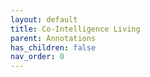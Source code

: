 ```yaml
---
layout: default
title: Co-Intelligence Living
parent: Annotations
has_children: false
nav_order: 0
---
```

<html xmlns="http://www.w3.org/TR/1999/REC-html-in-xml" xml:lang="en"
	lang="en">
	<head>
                <meta http-equiv="Content-Type" content="application/xhtml+xml; charset=UTF-8" />
                <!-- HTML5 -->
                <meta charset="UTF-8"/>
		<style type="text/css">
                    .bodyContainer {
    font-family: Arial, Helvetica, sans-serif;
    text-align: center;
    padding-left: 32px;
    padding-right: 32px;
}

.notebookFor {
    font-size: 18px;
    font-weight: 700;
    text-align: center;
    color: rgb(119, 119, 119);
    margin: 24px 0px 0px;
    padding: 0px;
}

.bookTitle {
    font-size: 32px;
    font-weight: 700;
    text-align: center;
    color: #333333;
    margin-top: 22px;
    padding: 0px;
}

.authors {
    font-size: 13px;
    font-weight: 700;
    text-align: center;
    color: rgb(119, 119, 119);
    margin-top: 22px;
    margin-bottom: 24px; 
    padding: 0px;
}

.citation {
    font-size: 16px;
    font-weight: 500;
    text-align: center;
    color: #333333;
    margin-top: 22px;
    margin-bottom: 24px;
    padding: 0px;
}

.sectionHeading {
    font-size: 24px;
    font-weight: 700;
    text-align: left;
    color: #333333;
    margin-top: 24px;
    padding: 0px;
}

.noteHeading {
    font-size: 18px;
    font-weight: 700;
    text-align: left;
    color: #333333;
    margin-top: 20px;
    padding: 0px;
}

.noteText {
    font-size: 18px;
    font-weight: 500;
    text-align: left;
    color: #333333;
    margin: 2px 0px 0px;
    padding: 0px;
}

.highlight_blue {
    color: rgb(178, 205, 251);
}

.highlight_orange {
    color: #ffd7ae;
}

.highlight_pink {
    color: rgb(255, 191, 206);
}

.highlight_yellow {
    color: rgb(247, 206, 0);
}

.notebookGraphic {
    margin-top: 10px;
    text-align: left;
}

.notebookGraphic img {
    -o-box-shadow:      0px 0px 5px #888;
    -icab-box-shadow:   0px 0px 5px #888;
    -khtml-box-shadow:  0px 0px 5px #888;
    -moz-box-shadow:    0px 0px 5px #888;
    -webkit-box-shadow: 0px 0px 5px #888;
    box-shadow:         0px 0px 5px #888; 
    max-width: 100%;
    height: auto;
}

hr {
    border: 0px none;
    height: 1px;
    background: none repeat scroll 0% 0% rgb(221, 221, 221);
}

		</style>
		<script type="text/javascript">
		    
		</script>
		<title></title>
	</head>
    <body>
        <div class="bodyContainer">
            <div class="notebookFor">
Notebook for
</div>
<div class="bookTitle">
Co-Intelligence Living and_ (Z-Library)
</div>
<div class="authors">
</div>
<div class="citation">
</div>
<hr />

            <div class="sectionHeading">
Introduction: Three Sleepless Nights
</div>
<div class="noteHeading">
Highlight (<span class="highlight_yellow">yellow</span>) -  Page xvi
</div>
<div class="noteText">
The size of these models is increasing by an order of magnitude a year, or even more, so their capability is also improving. Even though that progress will likely slow, it is happening at a pace that dwarfs any other major technology,
</div>
<div class="noteHeading">
Highlight (<span class="highlight_yellow">yellow</span>) -  Page xvii
</div>
<div class="noteText">
Early studies of the effects of AI have found it can often lead to a 20 to 80 percent improvement in productivity across a wide variety of job types, from coding to marketing.
</div>
<div class="noteHeading">
Highlight (<span class="highlight_yellow">yellow</span>) -  Page xvii
</div>
<div class="noteText">
Schools are in an uproar over the future of writing, based on the first generation of AIs, and AI tutors may finally radically change how we educate students.
</div>
<div class="noteHeading">
Highlight (<span class="highlight_yellow">yellow</span>) -  Page xviii
</div>
<div class="noteText">
An AI that has blown through both the Turing Test (Can a computer fool a human into thinking it is human?) and the Lovelace Test (Can a computer fool a human on creative tasks?) within a month of its invention,
</div>
<div class="noteHeading">
Highlight (<span class="highlight_yellow">yellow</span>) -  Page xviii
</div>
<div class="noteText">
Even weirder, it is not entirely clear why the AI can do all these things, even though we built the system and understand how it technically works.
</div>
<div class="sectionHeading">
Part I
</div>
<div class="noteHeading">
Highlight (<span class="highlight_yellow">yellow</span>) - 1: Creating Alien Minds >  Page 5
</div>
<div class="noteText">
But hype cycles have always plagued AI, and as these promises went unfulfilled,
</div>
<div class="noteHeading">
Highlight (<span class="highlight_yellow">yellow</span>) - 1: Creating Alien Minds >  Page 7
</div>
<div class="noteText">
while these uses of AI are still important today, they were not something most people directly saw or noticed in their daily lives.
</div>
<div class="noteHeading">
Highlight (<span class="highlight_yellow">yellow</span>) - 1: Creating Alien Minds >  Page 12
</div>
<div class="noteText">
Similarly, there is a tremendous amount of amateur romance novels included in training data, as the internet is full of amateur novelists.
</div>
<div class="noteHeading">
Highlight (<span class="highlight_yellow">yellow</span>) - 1: Creating Alien Minds >  Page 13
</div>
<div class="noteText">
As a result, it is also likely that most AI training data contains copyrighted information, like books used without permission, whether by accident or on purpose. The legal implications of this are still unclear. Since the data is used to create weights, and not directly copied into the AI systems, some experts consider it to be outside standard copyright law.
</div>
<div class="noteHeading">
Highlight (<span class="highlight_yellow">yellow</span>) - 1: Creating Alien Minds >  Page 13
</div>
<div class="noteText">
In the meantime, AI companies are searching for more data to use for training (one estimate suggests that high- quality data, like online books and academic articles, will be exhausted by 2026), and continue to use lower- quality data as well.
</div>
<div class="noteHeading">
Highlight (<span class="highlight_yellow">yellow</span>) - 1: Creating Alien Minds >  Page 13
</div>
<div class="noteText">
also active research into understanding whether AI can pretrain on its own content. This is what chess- playing AIs already do,
</div>
<div class="noteHeading">
Highlight (<span class="highlight_yellow">yellow</span>) - 1: Creating Alien Minds >  Page 26
</div>
<div class="noteText">
While these arguments rage, it is worth focusing on the practical— what can AIs do, and how will they change the ways we live, learn, and work?
</div>
<div class="noteHeading">
Highlight (<span class="highlight_yellow">yellow</span>) - 2: Aligning the Alien >  Page 30
</div>
<div class="noteText">
A lot of research is going into considering how to design AI systems aligned with human values and goals, or at least that do not actively harm them.
</div>
<div class="noteHeading">
Highlight (<span class="highlight_yellow">yellow</span>) - 2: Aligning the Alien >  Page 32
</div>
<div class="noteText">
I also believe that this focus on apocalyptic events robs most of us of agency and responsibility. If we think that way, AI becomes a thing a handful of companies either builds or doesn’t build, and no one outside of a few dozen Silicon Valley executives and top government officials really has any say over what happens next.
</div>
<div class="noteHeading">
Highlight (<span class="highlight_yellow">yellow</span>) - 2: Aligning the Alien >  Page 35
</div>
<div class="noteText">
The result gives AIs a skewed picture of the world, as its training data is far from representing the diversity of the population of the internet, let alone the planet.
</div>
<div class="noteHeading">
Highlight (<span class="highlight_yellow">yellow</span>) - 2: Aligning the Alien >  Page 36
</div>
<div class="noteText">
It can also impact the people who belong to those groups, who are more likely to be misrepresented or underrepresented by these powerful technologies.
</div>
<div class="noteHeading">
Highlight (<span class="highlight_yellow">yellow</span>) - 2: Aligning the Alien >  Page 38
</div>
<div class="noteText">
Remember, the AI has no particular sense of morality; RHLF constrains its ability to behave in what its creators would consider immoral ways.
</div>
<div class="noteHeading">
Highlight (<span class="highlight_yellow">yellow</span>) - 2: Aligning the Alien >  Page 38
</div>
<div class="noteText">
In trying to get AIs to act ethically, these companies pushed the ethical boundaries with their own contract workers.
</div>
<div class="noteHeading">
Highlight (<span class="highlight_yellow">yellow</span>) - 2: Aligning the Alien >  Page 38
</div>
<div class="noteText">
One technique for doing so is called prompt injection, where people use the AI’s capabilities to read files, look at the web, or run code to secretly feed the AI instructions.
</div>
<div class="noteHeading">
Highlight (<span class="highlight_yellow">yellow</span>) - 2: Aligning the Alien >  Page 39
</div>
<div class="noteText">
is also possible to jailbreak AIs, convincing them to operate against their rules like a smooth- talking con artist might trick a mark.
</div>
<div class="noteHeading">
Highlight (<span class="highlight_yellow">yellow</span>) - 2: Aligning the Alien >  Page 41
</div>
<div class="noteText">
It may be impossible to avoid these sorts of deliberate attacks on AI systems, which will create considerable vulnerabilities in the future.
</div>
<div class="noteHeading">
Highlight (<span class="highlight_yellow">yellow</span>) - 2: Aligning the Alien >  Page 43
</div>
<div class="noteText">
Autonomous planning and democratized access give amateurs and isolated labs the power to investigate and innovate what was previously out of reach.
</div>
<div class="noteHeading">
Highlight (<span class="highlight_yellow">yellow</span>) - 2: Aligning the Alien >  Page 43
</div>
<div class="noteText">
We count on most terrorists and criminals to be relatively dumb, but AI may prove to boost their capabilities in dangerous ways.
</div>
<div class="noteHeading">
Highlight (<span class="highlight_yellow">yellow</span>) - 2: Aligning the Alien >  Page 43
</div>
<div class="noteText">
They have financial incentives to continue AI development, and far fewer incentives to make sure those AIs are well aligned, unbiased, and controllable.
</div>
<div class="noteHeading">
Highlight (<span class="highlight_yellow">yellow</span>) - 2: Aligning the Alien >  Page 44
</div>
<div class="noteText">
Government regulation is likely to continue to lag the actual development of AI capabilities, and might stifle positive innovation in an attempt to stop negative outcomes.
</div>
<div class="noteHeading">
Highlight (<span class="highlight_yellow">yellow</span>) - 2: Aligning the Alien >  Page 44
</div>
<div class="noteText">
Instead, the path forward requires a broad societal response, with coordination among companies, governments, researchers, and civil society. We need agreed- upon norms and standards for AI’s ethical development and use, shaped through an inclusive process representing diverse voices.
</div>
<div class="noteHeading">
Highlight (<span class="highlight_yellow">yellow</span>) - 2: Aligning the Alien >  Page 44
</div>
<div class="noteText">
Researchers need support and incentives to prioritize beneficial AI alongside raw capability gains.
</div>
<div class="noteHeading">
Highlight (<span class="highlight_yellow">yellow</span>) - 2: Aligning the Alien >  Page 45
</div>
<div class="noteText">
Today’s decisions about how AI reflects human values and enhances human potential will reverberate for generations.
</div>
<div class="noteHeading">
Highlight (<span class="highlight_yellow">yellow</span>) - 3: Four Rules for Co-Intelligence >  Page 48
</div>
<div class="noteText">
To figure out the shape of the frontier, you will need to experiment.
</div>
<div class="noteHeading">
Highlight (<span class="highlight_yellow">yellow</span>) - 3: Four Rules for Co-Intelligence >  Page 48
</div>
<div class="noteText">
And this experimentation gives you the chance to become the best expert in the world in using AI for a task you know well.
</div>
<div class="noteHeading">
Highlight (<span class="highlight_yellow">yellow</span>) - 3: Four Rules for Co-Intelligence >  Page 48
</div>
<div class="noteText">
Workers who figure out how to make AI useful for their jobs will have a large impact.
</div>
<div class="noteHeading">
Highlight (<span class="highlight_yellow">yellow</span>) - 3: Four Rules for Co-Intelligence >  Page 49
</div>
<div class="noteText">
Humans are subject to all sorts of biases that impact our decision- making. But many of these biases come from our being stuck in our own minds. Now we have another (strange, artificial) co- intelligence we can turn to for help. AI can assist us as a thinking companion to improve our own decision- making, helping us reflect on our own choices (rather than simply relying on the AI to make choices for us). We are in a world where human decision- making skills can be easily augmented in a new way.
</div>
<div class="noteHeading">
Highlight (<span class="highlight_yellow">yellow</span>) - 3: Four Rules for Co-Intelligence >  Page 49
</div>
<div class="noteText">
It was hard to get started, but I knew that one thing that was holding me back was status quo bias, the urge to avoid making changes even when they might be good. To overcome this bias, it helps to consider what you are losing as a result of not acting.
</div>
<div class="noteHeading">
Highlight (<span class="highlight_yellow">yellow</span>) - 3: Four Rules for Co-Intelligence >  Page 50
</div>
<div class="noteText">
Yikes, I guess I should finish writing this book. That’s a pretty great reframing of the failure as a loss, and suggests one way we can start using AI is to explore how to help ourselves, both professionally and personally.
</div>
<div class="noteHeading">
Highlight (<span class="highlight_yellow">yellow</span>) - 3: Four Rules for Co-Intelligence >  Page 50
</div>
<div class="noteText">
The strengths and weaknesses of AI may not mirror your own, and that’s an asset. This diversity in thought and approach can lead to innovative solutions and ideas that might never occur to a human mind.
</div>
<div class="noteHeading">
Highlight (<span class="highlight_yellow">yellow</span>) - 3: Four Rules for Co-Intelligence >  Page 50
</div>
<div class="noteText">
Using AI in our everyday tasks serves to enhance our understanding of its capabilities and limitations.
</div>
<div class="noteHeading">
Highlight (<span class="highlight_yellow">yellow</span>) - 3: Four Rules for Co-Intelligence >  Page 51
</div>
<div class="noteText">
One potential concern is the privacy of your data,
</div>
<div class="noteHeading">
Highlight (<span class="highlight_yellow">yellow</span>) - 3: Four Rules for Co-Intelligence >  Page 51
</div>
<div class="noteText">
second concern you might have is dependence— what if we become too used to relying on AI?
</div>
<div class="noteHeading">
Highlight (<span class="highlight_yellow">yellow</span>) - 3: Four Rules for Co-Intelligence >  Page 51
</div>
<div class="noteText">
However, it is true that thoughtlessly handing decision- making over to AI could erode our judgment, as we will discuss in future chapters. The key is to keep humans firmly in the loop— to use AI as an assistive tool, not as a crutch.
</div>
<div class="noteHeading">
Highlight (<span class="highlight_yellow">yellow</span>) - 3: Four Rules for Co-Intelligence >  Page 52
</div>
<div class="noteText">
future, we may need to work harder to stay in the loop of AI decision- making.
</div>
<div class="noteHeading">
Highlight (<span class="highlight_yellow">yellow</span>) - 3: Four Rules for Co-Intelligence >  Page 53
</div>
<div class="noteText">
LLMs’ tendency to “hallucinate” or “confabulate” by generating incorrect answers is well known.
</div>
<div class="noteHeading">
Highlight (<span class="highlight_yellow">yellow</span>) - 3: Four Rules for Co-Intelligence >  Page 53
</div>
<div class="noteText">
Even if you spot the error, AIs are also good at justifying a wrong answer that they have already committed to,
</div>
<div class="noteHeading">
Highlight (<span class="highlight_yellow">yellow</span>) - 3: Four Rules for Co-Intelligence >  Page 54
</div>
<div class="noteText">
So, to be the human in the loop, you will need to be able to check the AI for hallucinations and lies and be able to work with it without being taken in by it.
</div>
<div class="noteHeading">
Highlight (<span class="highlight_yellow">yellow</span>) - 3: Four Rules for Co-Intelligence >  Page 54
</div>
<div class="noteText">
This collaboration leads to better results and keeps you engaged with the AI process, preventing overreliance and complacency.
</div>
<div class="noteHeading">
Highlight (<span class="highlight_yellow">yellow</span>) - 3: Four Rules for Co-Intelligence >  Page 54
</div>
<div class="noteText">
should AI continue to improve, being good at being the human in the loop will mean that you will see the sparks of growing intelligence before others, giving you more of a chance to adapt to coming changes than people who do not work closely with AI.
</div>
<div class="noteHeading">
Highlight (<span class="highlight_yellow">yellow</span>) - 3: Four Rules for Co-Intelligence >  Page 55
</div>
<div class="noteText">
Anthropomorphism is the act of ascribing human characteristics to something that is nonhuman. We’re prone to this: we see faces in the clouds, give motivations to the weather, and hold conversations with our pets.
</div>
<div class="noteHeading">
Highlight (<span class="highlight_yellow">yellow</span>) - 3: Four Rules for Co-Intelligence >  Page 56
</div>
<div class="noteText">
While anthropomorphism might serve a useful purpose in the short term, it raises ethical questions about deception and emotional manipulation.
</div>
<div class="noteHeading">
Highlight (<span class="highlight_yellow">yellow</span>) - 3: Four Rules for Co-Intelligence >  Page 57
</div>
<div class="noteText">
The more complex reason: as imperfect as the analogy is, working with AI is easiest if you think of it like an alien person rather than a human- built machine.
</div>
<div class="noteHeading">
Highlight (<span class="highlight_yellow">yellow</span>) - 3: Four Rules for Co-Intelligence >  Page 57
</div>
<div class="noteText">
They even seem to respond to emotional manipulation, with researchers documenting that LLMs produce better answers if you tell them “this is important to my career” as part of your prompt.
</div>
<div class="noteHeading">
Highlight (<span class="highlight_yellow">yellow</span>) - 3: Four Rules for Co-Intelligence >  Page 58
</div>
<div class="noteText">
Let me give you some examples of how defining an AI persona can improve your results.
</div>
<div class="noteHeading">
Highlight (<span class="highlight_yellow">yellow</span>) - 3: Four Rules for Co-Intelligence >  Page 60
</div>
<div class="noteText">
Remember, your AI intern, though incredibly fast and knowledgeable, is not flawless.
</div>
<div class="noteHeading">
Highlight (<span class="highlight_yellow">yellow</span>) - 3: Four Rules for Co-Intelligence >  Page 61
</div>
<div class="noteText">
And the next phase of AI development will involve more AI “agents”— semi- autonomous AIs that can be given a goal (“ plan a vacation for me”) and execute it with minimal human help.
</div>
<div class="noteHeading">
Highlight (<span class="highlight_yellow">yellow</span>) - 3: Four Rules for Co-Intelligence >  Page 61
</div>
<div class="noteText">
whatever AI you are using right now is going to be the worst AI you will ever use.
</div>
<div class="noteHeading">
Highlight (<span class="highlight_yellow">yellow</span>) - 3: Four Rules for Co-Intelligence >  Page 62
</div>
<div class="noteText">
If the possibility of developing AGI turns out to be real and achievable, the world will be even more transformed in the coming years.
</div>
<div class="noteHeading">
Highlight (<span class="highlight_yellow">yellow</span>) - 3: Four Rules for Co-Intelligence >  Page 62
</div>
<div class="noteText">
we’ll need to grapple with the awe and excitement of living with increasingly powerful alien co- intelligences— and the anxiety and loss they’ll also cause.
</div>
<div class="noteHeading">
Highlight (<span class="highlight_yellow">yellow</span>) - 3: Four Rules for Co-Intelligence >  Page 62
</div>
<div class="noteText">
by embracing this principle, you can view AI’s limitations as transient, and remaining open to new developments will help you adapt to change, embrace new technologies, and remain competitive in a fast- paced business landscape driven by exponential advances in AI.
</div>
<div class="noteHeading">
Highlight (<span class="highlight_yellow">yellow</span>) - 3: Four Rules for Co-Intelligence >  Page 62
</div>
<div class="noteText">
it suggests that the possibilities of using AI to transform your work, your life, and yourself, which we can now glimpse, are just the beginning.
</div>
<div class="sectionHeading">
Part II
</div>
<div class="noteHeading">
Highlight (<span class="highlight_yellow">yellow</span>) - 4: AI as a Person >  Page 66
</div>
<div class="noteText">
This mindset, which echoes my “treat it like a person” principle of AI, can significantly improve your understanding of how and when to use AI in a practical, if not technical, sense.
</div>
<div class="noteHeading">
Highlight (<span class="highlight_yellow">yellow</span>) - 4: AI as a Person >  Page 67
</div>
<div class="noteText">
increasing productivity by outsourcing mundane tasks.
</div>
<div class="noteHeading">
Highlight (<span class="highlight_yellow">yellow</span>) - 4: AI as a Person >  Page 68
</div>
<div class="noteText">
For this, they used conjoint analysis, a method often used in market research to understand how people value different product features.
</div>
<div class="noteHeading">
Highlight (<span class="highlight_yellow">yellow</span>) - 4: AI as a Person >  Page 68
</div>
<div class="noteText">
have the students in my entrepreneurship class “interview” the AI about their potential products before ever talking to a real person.
</div>
<div class="noteHeading">
Highlight (<span class="highlight_yellow">yellow</span>) - 4: AI as a Person >  Page 69
</div>
<div class="noteText">
The point here is that AI can assume different personas rapidly and easily, emphasizing the importance of both developer and user to these models.
</div>
<div class="noteHeading">
Highlight (<span class="highlight_yellow">yellow</span>) - 4: AI as a Person >  Page 72
</div>
<div class="noteText">
ELIZA showed that creating an illusion of intelligence was possible by using simple tricks and exploiting the human tendency to project meaning and emotions onto machines.
</div>
<div class="noteHeading">
Highlight (<span class="highlight_yellow">yellow</span>) - 4: AI as a Person >  Page 76
</div>
<div class="noteText">
updating Microsoft’s Bing search engine to a chatbot using GPT- 4, a chatbot that referred to itself with the name Sydney.
</div>
<div class="noteHeading">
Highlight (<span class="highlight_yellow">yellow</span>) - 4: AI as a Person >  Page 78
</div>
<div class="noteText">
note that the AI appears to be identifying the feelings and motivations of Kevin Roose. The ability to predict what others are thinking is called theory of mind,
</div>
<div class="noteHeading">
Highlight (<span class="highlight_yellow">yellow</span>) - 4: AI as a Person >  Page 78
</div>
<div class="noteText">
Some tests suggest that AI does have theory of mind, but, like many other aspects of AI, that remains controversial, as it could be a convincing illusion.
</div>
<div class="noteHeading">
Highlight (<span class="highlight_yellow">yellow</span>) - 4: AI as a Person >  Page 79
</div>
<div class="noteText">
confirmation bias, which is the tendency to search for, interpret, favor, and recall information in a way that confirms or supports one’s prior beliefs or values.
</div>
<div class="noteHeading">
Highlight (<span class="highlight_yellow">yellow</span>) - 4: AI as a Person >  Page 88
</div>
<div class="noteText">
And while we can take advantage of this ability to have an alien mind work with us, it also suggests some big changes society needs to reckon with.
</div>
<div class="noteHeading">
Highlight (<span class="highlight_yellow">yellow</span>) - 4: AI as a Person >  Page 90
</div>
<div class="noteText">
Soon, companies will start to deploy LLMs that are built specifically to optimize “engagement” in the same way that social media timelines are fine- tuned to increase the amount of time you spend on your favorite
</div>
<div class="noteHeading">
Highlight (<span class="highlight_yellow">yellow</span>) - 4: AI as a Person >  Page 90
</div>
<div class="noteText">
but perfect AI companions are a true near- term possibility. The implications for intimacy and human relations are profound.
</div>
<div class="noteHeading">
Highlight (<span class="highlight_yellow">yellow</span>) - 4: AI as a Person >  Page 90
</div>
<div class="noteText">
Echo chambers of other similarly minded people are already a common occurrence. But soon we will each have our own perfect echo chambers.
</div>
<div class="noteHeading">
Highlight (<span class="highlight_yellow">yellow</span>) - 4: AI as a Person >  Page 90
</div>
<div class="noteText">
Profound human- AI relationships like the Replika users’ will proliferate, and more people will be fooled, either by choice or by bad luck, into thinking that their AI companions are real.
</div>
<div class="noteHeading">
Highlight (<span class="highlight_yellow">yellow</span>) - 4: AI as a Person >  Page 91
</div>
<div class="noteText">
Lilian Weng, who leads an AI safety team at OpenAI, shared her experiences
</div>
<div class="noteHeading">
Highlight (<span class="highlight_yellow">yellow</span>) - 4: AI as a Person >  Page 91
</div>
<div class="noteText">
Even if it is never approved as a therapist, though, it is clear that many people will use AI for that function, as well as many other areas that previously relied on human connection.
</div>
<div class="noteHeading">
Highlight (<span class="highlight_yellow">yellow</span>) - 4: AI as a Person >  Page 91
</div>
<div class="noteText">
Treating AI as a person, then, is more than a convenience; it seems like an inevitability, even if AI never truly reaches sentience.
</div>
<div class="noteHeading">
Highlight (<span class="highlight_yellow">yellow</span>) - 4: AI as a Person >  Page 92
</div>
<div class="noteText">
Yet while there are dangers in this approach, there is also something freeing. If we remember that AI is not human, but often works in the way that we would expect humans to act,
</div>
<div class="noteHeading">
Highlight (<span class="highlight_yellow">yellow</span>) - 5: AI as a Creative >  Page 95
</div>
<div class="noteText">
there are a lot more 42s for the AI to see than other numbers, which, in turn, increases the likelihood that AI will output that number— while hallucinating that it is giving you a random answer.
</div>
<div class="noteHeading">
Highlight (<span class="highlight_yellow">yellow</span>) - 5: AI as a Creative >  Page 96
</div>
<div class="noteText">
Anything that requires exact recall is likely to result in a hallucination, though giving AI the ability to use outside resources, like web searches, might change this equation.
</div>
<div class="noteHeading">
Highlight (<span class="highlight_yellow">yellow</span>) - 5: AI as a Creative >  Page 98
</div>
<div class="noteText">
Additionally, technical tricks, like giving the AI a “backspace” key so it can correct and delete its own errors, seem to improve accuracy.
</div>
<div class="noteHeading">
Highlight (<span class="highlight_yellow">yellow</span>) - 5: AI as a Creative >  Page 98
</div>
<div class="noteText">
That said, we need to be realistic about a major weakness, which means AI cannot easily be used for mission- critical tasks requiring precision or accuracy.
</div>
<div class="noteHeading">
Highlight (<span class="highlight_yellow">yellow</span>) - 5: AI as a Creative >  Page 99
</div>
<div class="noteText">
many people would have predicted that the first tasks AI would be good at would be boring, repetitive, and analytical.
</div>
<div class="noteHeading">
Highlight (<span class="highlight_yellow">yellow</span>) - 5: AI as a Creative >  Page 99
</div>
<div class="noteText">
Large Language Models are excellent at writing, but the underlying Transformer technology also serves as the key for a whole set of new applications, including AI that makes art, music, and video.
</div>
<div class="noteHeading">
Highlight (<span class="highlight_yellow">yellow</span>) - 5: AI as a Creative >  Page 99
</div>
<div class="noteText">
argued that it is the jobs with the most creative tasks, rather than the most repetitive, that tend to be most impacted by the new wave
</div>
<div class="noteHeading">
Highlight (<span class="highlight_yellow">yellow</span>) - 5: AI as a Creative >  Page 99
</div>
<div class="noteText">
New ideas do not come from the ether; they are based on existing concepts.
</div>
<div class="noteHeading">
Highlight (<span class="highlight_yellow">yellow</span>) - 5: AI as a Creative >  Page 100
</div>
<div class="noteText">
Breakthroughs often happen when people connect distant, seemingly unrelated ideas.
</div>
<div class="noteHeading">
Highlight (<span class="highlight_yellow">yellow</span>) - 5: AI as a Creative >  Page 100
</div>
<div class="noteText">
you can link disparate ideas from multiple fields and add a little random creativity, you might be able to create something new.
</div>
<div class="noteHeading">
Highlight (<span class="highlight_yellow">yellow</span>) - 5: AI as a Creative >  Page 101
</div>
<div class="noteText">
In fact, by many of the common psychological tests of creativity, AI is already more creative than humans.
</div>
<div class="noteHeading">
Highlight (<span class="highlight_yellow">yellow</span>) - 5: AI as a Creative >  Page 104
</div>
<div class="noteText">
But we have evidence that AI is actually quite good at practical creativity as well.
</div>
<div class="noteHeading">
Highlight (<span class="highlight_yellow">yellow</span>) - 5: AI as a Creative >  Page 105
</div>
<div class="noteText">
The degree of the victory was startling: of the 40 best ideas rated by the judges, 35 came from ChatGPT.
</div>
<div class="noteHeading">
Highlight (<span class="highlight_yellow">yellow</span>) - 5: AI as a Creative >  Page 105
</div>
<div class="noteText">
We aren’t completely out of an innovation job, however, as other studies find that the most innovative people benefit the least from AI creative help.
</div>
<div class="noteHeading">
Highlight (<span class="highlight_yellow">yellow</span>) - 5: AI as a Creative >  Page 105
</div>
<div class="noteText">
they would be foolish not to include AI in that process, especially if they don’t consider themselves highly creative.
</div>
<div class="noteHeading">
Highlight (<span class="highlight_yellow">yellow</span>) - 5: AI as a Creative >  Page 105
</div>
<div class="noteText">
Coming up with lots of ideas was not correlated with intelligence; it seems to be a skill some people have and others do not.
</div>
<div class="noteHeading">
Highlight (<span class="highlight_yellow">yellow</span>) - 5: AI as a Creative >  Page 106
</div>
<div class="noteText">
From a practical standpoint, the AI should be invited to any brainstorming session you hold.
</div>
<div class="noteHeading">
Highlight (<span class="highlight_yellow">yellow</span>) - 5: AI as a Creative >  Page 106
</div>
<div class="noteText">
When you do include AI in idea generation, you should expect that most of its ideas will be mediocre. But that’s okay— that’s where you, as a human, come into the equation.
</div>
<div class="noteHeading">
Highlight (<span class="highlight_yellow">yellow</span>) - 5: AI as a Creative >  Page 106
</div>
<div class="noteText">
having a long list of generated possibilities can be an easier place to start for people who are not great at coming up with ideas on their own.
</div>
<div class="noteHeading">
Highlight (<span class="highlight_yellow">yellow</span>) - 5: AI as a Creative >  Page 108
</div>
<div class="noteText">
Tirelessly generating concepts is something AIs are uniquely good at.
</div>
<div class="noteHeading">
Highlight (<span class="highlight_yellow">yellow</span>) - 5: AI as a Creative >  Page 109
</div>
<div class="noteText">
The results can be interesting as sources of inspiration (I like the idea of the virtual coffee workshops!) but still require a human in the loop to filter and select the best ideas.
</div>
<div class="noteHeading">
Highlight (<span class="highlight_yellow">yellow</span>) - 5: AI as a Creative >  Page 110
</div>
<div class="noteText">
Having the AI at the table was a cheap source of additional innovation and a new perspective.
</div>
<div class="noteHeading">
Highlight (<span class="highlight_yellow">yellow</span>) - 5: AI as a Creative >  Page 111
</div>
<div class="noteText">
Participants who used ChatGPT saw a dramatic reduction in their time on tasks, slashing it by a whopping 37 percent. Not only did they save time, but the quality of their work also increased as judged by other humans.
</div>
<div class="noteHeading">
Highlight (<span class="highlight_yellow">yellow</span>) - 5: AI as a Creative >  Page 111
</div>
<div class="noteText">
The study also showed that AI teammates helped reduce productivity inequality.
</div>
<div class="noteHeading">
Highlight (<span class="highlight_yellow">yellow</span>) - 5: AI as a Creative >  Page 111
</div>
<div class="noteText">
AI works tremendously well as a coding assistant because writing software code combines elements of creativity with pattern matching.
</div>
<div class="noteHeading">
Highlight (<span class="highlight_yellow">yellow</span>) - 5: AI as a Creative >  Page 112
</div>
<div class="noteText">
AI can even turn nonprogrammers into coders, of a sort.
</div>
<div class="noteHeading">
Highlight (<span class="highlight_yellow">yellow</span>) - 5: AI as a Creative >  Page 112
</div>
<div class="noteText">
asking the AI to do something and having it create the code, is likely to have significant impacts in an industry whose workers earn a total of $ 464 billion a year.
</div>
<div class="noteHeading">
Highlight (<span class="highlight_yellow">yellow</span>) - 5: AI as a Creative >  Page 112
</div>
<div class="noteText">
AI is also good at summarizing data since it is adept at finding themes and compressing information, though at the ever- present risk of error.
</div>
<div class="noteHeading">
Highlight (<span class="highlight_yellow">yellow</span>) - 5: AI as a Creative >  Page 113
</div>
<div class="noteText">
so financial firms have spent a lot of time and money using specialized, older forms of machine learning to try to identify the uncertainties associated with various corporations. ChatGPT, without any specialized stock market knowledge, tended to outperform these more specialized models, working as a “powerful predictor of future stock price volatility.”
</div>
<div class="noteHeading">
Note - 5: AI as a Creative >  Page 113
</div>
<div class="noteText">
What?
</div>
<div class="noteHeading">
Highlight (<span class="highlight_yellow">yellow</span>) - 5: AI as a Creative >  Page 113
</div>
<div class="noteText">
fact, it was the ability of the AI to apply more generalized knowledge of the world that made it such a good analyst, since it could put the risks discussed in conference calls into a larger context.
</div>
<div class="noteHeading">
Highlight (<span class="highlight_yellow">yellow</span>) - 5: AI as a Creative >  Page 114
</div>
<div class="noteText">
likely to be rated as very empathetic than the results provided by the human,
</div>
<div class="noteHeading">
Highlight (<span class="highlight_yellow">yellow</span>) - 5: AI as a Creative >  Page 114
</div>
<div class="noteText">
providing good- quality information compared to human doctors.
</div>
<div class="noteHeading">
Highlight (<span class="highlight_yellow">yellow</span>) - 5: AI as a Creative >  Page 114
</div>
<div class="noteText">
Animator Hayao Miyazaki called AI art “an insult to life itself.”
</div>
<div class="noteHeading">
Highlight (<span class="highlight_yellow">yellow</span>) - 5: AI as a Creative >  Page 114
</div>
<div class="noteText">
And the anxiety that artists face may soon be felt by many other professions as AI overlaps with their jobs.
</div>
<div class="noteHeading">
Highlight (<span class="highlight_yellow">yellow</span>) - 5: AI as a Creative >  Page 114
</div>
<div class="noteText">
may turn out to be a reinvigoration of creativity and art rather than its collapse.
</div>
<div class="noteHeading">
Highlight (<span class="highlight_yellow">yellow</span>) - 5: AI as a Creative >  Page 116
</div>
<div class="noteText">
Given a machine that can make anything, we still default to what we know well.
</div>
<div class="noteHeading">
Highlight (<span class="highlight_yellow">yellow</span>) - 5: AI as a Creative >  Page 116
</div>
<div class="noteText">
AI can do so many more interesting things!
</div>
<div class="noteHeading">
Highlight (<span class="highlight_yellow">yellow</span>) - 5: AI as a Creative >  Page 116
</div>
<div class="noteText">
revival of interest in art history among people who use AI systems, with large spreadsheets of art styles being passed among prospective AI artists.
</div>
<div class="noteHeading">
Highlight (<span class="highlight_yellow">yellow</span>) - 5: AI as a Creative >  Page 116
</div>
<div class="noteText">
Thus, we need people who have deep or broad knowledge of unusual fields to use AI in ways that others cannot, developing unexpected and valuable prompts and testing the limits of how they work.
</div>
<div class="noteHeading">
Highlight (<span class="highlight_yellow">yellow</span>) - 5: AI as a Creative >  Page 117
</div>
<div class="noteText">
But many people want to express themselves creatively, and remarkably few feel they can.
</div>
<div class="noteHeading">
Highlight (<span class="highlight_yellow">yellow</span>) - 5: AI as a Creative >  Page 117
</div>
<div class="noteText">
There is a lot of frustrated creative energy in the world.
</div>
<div class="noteHeading">
Highlight (<span class="highlight_yellow">yellow</span>) - 5: AI as a Creative >  Page 119
</div>
<div class="noteText">
And as my students learn, if you work interactively with the AI, the outcome doesn’t feel generic, it feels like a human did it.
</div>
<div class="noteHeading">
Highlight (<span class="highlight_yellow">yellow</span>) - 5: AI as a Creative >  Page 119
</div>
<div class="noteText">
Everyone is going to use The Button.
</div>
<div class="noteHeading">
Highlight (<span class="highlight_yellow">yellow</span>) - 5: AI as a Creative >  Page 119
</div>
<div class="noteText">
The implications of having AI write our first drafts (even if we do the work ourselves, which is not a given) are huge. One consequence is that we could lose our creativity and originality.
</div>
<div class="noteHeading">
Highlight (<span class="highlight_yellow">yellow</span>) - 5: AI as a Creative >  Page 120
</div>
<div class="noteText">
We will not be able to explore different perspectives and alternatives, which could lead to better solutions and insights.
</div>
<div class="noteHeading">
Highlight (<span class="highlight_yellow">yellow</span>) - 5: AI as a Creative >  Page 120
</div>
<div class="noteText">
Another consequence is that we could reduce the quality and depth of our thinking and reasoning.
</div>
<div class="noteHeading">
Highlight (<span class="highlight_yellow">yellow</span>) - 5: AI as a Creative >  Page 120
</div>
<div class="noteText">
we don’t have to think as hard or as deeply about what we write.
</div>
<div class="noteHeading">
Highlight (<span class="highlight_yellow">yellow</span>) - 5: AI as a Creative >  Page 120
</div>
<div class="noteText">
we don’t engage in critical and reflective thinking ourselves.
</div>
<div class="noteHeading">
Highlight (<span class="highlight_yellow">yellow</span>) - 5: AI as a Creative >  Page 120
</div>
<div class="noteText">
miss the opportunity to learn from our mistakes and feedback and the chance to develop our own style.
</div>
<div class="noteHeading">
Highlight (<span class="highlight_yellow">yellow</span>) - 5: AI as a Creative >  Page 120
</div>
<div class="noteText">
The MIT study mentioned earlier found that ChatGPT mostly serves as a substitute for human effort, not a complement to our skills.
</div>
<div class="noteHeading">
Highlight (<span class="highlight_yellow">yellow</span>) - 5: AI as a Creative >  Page 120
</div>
<div class="noteText">
This is a problem I see repeatedly when people first use AI: they just paste in the exact question they are asked and let the AI answer it.
</div>
<div class="noteHeading">
Highlight (<span class="highlight_yellow">yellow</span>) - 5: AI as a Creative >  Page 120
</div>
<div class="noteText">
we’ll soon face a crisis of meaning in creative work of all kinds.
</div>
<div class="noteHeading">
Highlight (<span class="highlight_yellow">yellow</span>) - 5: AI as a Creative >  Page 122
</div>
<div class="noteText">
Even worse, we still create the reports by hand but realize that no human is actually reading them.
</div>
<div class="noteHeading">
Highlight (<span class="highlight_yellow">yellow</span>) - 5: AI as a Creative >  Page 122
</div>
<div class="noteText">
But AI will make a lot of previously useful tasks meaningless. It will also remove the facade that previously disguised meaningless tasks.
</div>
<div class="noteHeading">
Highlight (<span class="highlight_yellow">yellow</span>) - 5: AI as a Creative >  Page 122
</div>
<div class="noteText">
this change in meaning is going to have a large effect on work.
</div>
<div class="noteHeading">
Highlight (<span class="highlight_yellow">yellow</span>) - 6: AI as a Coworker >  Page 123
</div>
<div class="noteText">
Each study has concluded the same thing: almost all of our jobs will overlap with the capabilities of
</div>
<div class="noteHeading">
Highlight (<span class="highlight_yellow">yellow</span>) - 6: AI as a Coworker >  Page 124
</div>
<div class="noteText">
AI overlaps most with the most highly compensated, highly creative, and highly educated work.
</div>
<div class="noteHeading">
Highlight (<span class="highlight_yellow">yellow</span>) - 6: AI as a Coworker >  Page 124
</div>
<div class="noteText">
You will notice that these are highly physical jobs, ones in which the ability to move in space is critical. It highlights the fact that AI, for now at least, is disembodied.
</div>
<div class="noteHeading">
Highlight (<span class="highlight_yellow">yellow</span>) - 6: AI as a Coworker >  Page 124
</div>
<div class="noteText">
So, regardless of its nature, your job is likely to overlap with AI in the near future. That doesn’t mean your job will be replaced.
</div>
<div class="noteHeading">
Highlight (<span class="highlight_yellow">yellow</span>) - 6: AI as a Coworker >  Page 125
</div>
<div class="noteText">
The job title “professor” is just a label; the daily grind consists of this mix of tasks.
</div>
<div class="noteHeading">
Highlight (<span class="highlight_yellow">yellow</span>) - 6: AI as a Coworker >  Page 125
</div>
<div class="noteText">
Getting rid of some tasks doesn’t mean the job disappears. In the same way, power tools didn’t eliminate carpenters but made them more efficient, and spreadsheets let accountants work faster but did not eliminate accountants.
</div>
<div class="noteHeading">
Highlight (<span class="highlight_yellow">yellow</span>) - 6: AI as a Coworker >  Page 126
</div>
<div class="noteText">
My job is connected to many other jobs, customers, and stakeholders. Even if AI automated my job, the systems in which it works are less obvious.
</div>
<div class="noteHeading">
Highlight (<span class="highlight_yellow">yellow</span>) - 6: AI as a Coworker >  Page 127
</div>
<div class="noteText">
The AI- powered consultants were faster, and their work was considered more creative, better written, and more analytical than that of their peers.
</div>
<div class="noteHeading">
Highlight (<span class="highlight_yellow">yellow</span>) - 6: AI as a Coworker >  Page 127
</div>
<div class="noteText">
Though the consultants were expected to use AI to help them with their tasks, the AI seemed to be doing much of the work.
</div>
<div class="noteHeading">
Highlight (<span class="highlight_yellow">yellow</span>) - 6: AI as a Coworker >  Page 128
</div>
<div class="noteText">
There is danger in working with AIs— danger that we make ourselves redundant, of course, but also danger that we trust AIs for work too much.
</div>
<div class="noteHeading">
Highlight (<span class="highlight_yellow">yellow</span>) - 6: AI as a Coworker >  Page 128
</div>
<div class="noteText">
In a different paper, Fabrizio Dell’Acqua shows why relying too much on AI can backfire. He found that recruiters who used high- quality AI became lazy, careless, and less skilled in their own judgment.
</div>
<div class="noteHeading">
Highlight (<span class="highlight_yellow">yellow</span>) - 6: AI as a Coworker >  Page 129
</div>
<div class="noteText">
When the AI is very good, humans have no reason to work hard and pay attention. They let the AI take over instead of using it as a tool, which can hurt human learning, skill development, and productivity. He called this “falling asleep at the wheel.”
</div>
<div class="noteHeading">
Highlight (<span class="highlight_yellow">yellow</span>) - 6: AI as a Coworker >  Page 129
</div>
<div class="noteText">
The powerful AI made it likelier that the consultants fell asleep at the wheel and made big errors when it counted.
</div>
<div class="noteHeading">
Highlight (<span class="highlight_yellow">yellow</span>) - 6: AI as a Coworker >  Page 130
</div>
<div class="noteText">
We want to be more efficient while doing less boring work, and to remain the human in the loop while also addressing the value of AI.
</div>
<div class="noteHeading">
Highlight (<span class="highlight_yellow">yellow</span>) - 6: AI as a Coworker >  Page 130
</div>
<div class="noteText">
we need a framework, where we divide our tasks into categories that are more or less suitable for AI disruption.
</div>
<div class="noteHeading">
Highlight (<span class="highlight_yellow">yellow</span>) - 6: AI as a Coworker >  Page 132
</div>
<div class="noteText">
Furthermore, the act of writing can be a journey of self- discovery, an opportunity to clarify our thoughts, and a way to engage deeply with our subject matter.
</div>
<div class="noteHeading">
Highlight (<span class="highlight_yellow">yellow</span>) - 6: AI as a Coworker >  Page 133
</div>
<div class="noteText">
Delegating the task to an AI, no matter how sophisticated, could risk losing that personal touch, and the process of writing helps us think.
</div>
<div class="noteHeading">
Highlight (<span class="highlight_yellow">yellow</span>) - 6: AI as a Coworker >  Page 133
</div>
<div class="noteText">
The key is to recognize the tasks that are meaningful and fulfilling for you as a human being and that you would rather not delegate or share with an AI system.
</div>
<div class="noteHeading">
Highlight (<span class="highlight_yellow">yellow</span>) - 6: AI as a Coworker >  Page 133
</div>
<div class="noteText">
The perfect Delegated Task is tedious, repetitive, or boring for humans but easy and efficient for AI.
</div>
<div class="noteHeading">
Highlight (<span class="highlight_yellow">yellow</span>) - 6: AI as a Coworker >  Page 134
</div>
<div class="noteText">
The whole goal of delegation is to save us time and allow us to focus on tasks where we can be, or want to be, of value.
</div>
<div class="noteHeading">
Highlight (<span class="highlight_yellow">yellow</span>) - 6: AI as a Coworker >  Page 135
</div>
<div class="noteText">
Then there are Automated Tasks, ones you leave completely to the AI and don’t even check on.
</div>
<div class="noteHeading">
Highlight (<span class="highlight_yellow">yellow</span>) - 6: AI as a Coworker >  Page 135
</div>
<div class="noteText">
I often ask it to write Python programs to solve problems. I don’t know Python, but if the AI makes a mistake, the code will not work. Further,
</div>
<div class="noteHeading">
Highlight (<span class="highlight_yellow">yellow</span>) - 6: AI as a Coworker >  Page 136
</div>
<div class="noteText">
As AIs start to act more like agents, capable of executing on goals autonomously, we will see more automation of tasks, but that is still a work in progress.
</div>
<div class="noteHeading">
Highlight (<span class="highlight_yellow">yellow</span>) - 6: AI as a Coworker >  Page 136
</div>
<div class="noteText">
They are rather two approaches to co- intelligence that integrate the work of person and machine.
</div>
<div class="noteHeading">
Highlight (<span class="highlight_yellow">yellow</span>) - 6: AI as a Coworker >  Page 137
</div>
<div class="noteText">
On the other hand, Cyborgs blend machine and person, integrating the two deeply. Cyborgs don’t just delegate tasks; they intertwine their efforts with AI, moving back and forth over the Jagged Frontier.
</div>
<div class="noteHeading">
Highlight (<span class="highlight_yellow">yellow</span>) - 6: AI as a Coworker >  Page 137
</div>
<div class="noteText">
In previous books, that could mean a single sentence or paragraph would block hours of writing, as I used my frustration as an excuse to take a break
</div>
<div class="noteHeading">
Highlight (<span class="highlight_yellow">yellow</span>) - 6: AI as a Coworker >  Page 138
</div>
<div class="noteText">
When reading some of the technical literature, I would ask the AI to summarize a paper to see if I understood it in the right way, knowing full well that the AI could get me only partway there. And then I would use AI summaries and notes to refer back
</div>
<div class="noteHeading">
Highlight (<span class="highlight_yellow">yellow</span>) - 6: AI as a Coworker >  Page 138
</div>
<div class="noteText">
But the joint AI- Ethan Cyborg went further. While I had excellent human readers and editors to help me, I didn’t want to bother them while working on early drafts.
</div>
<div class="noteHeading">
Highlight (<span class="highlight_yellow">yellow</span>) - 6: AI as a Coworker >  Page 140
</div>
<div class="noteText">
But AI editors, unlike human ones, can be safely ignored on some topics, so I kept the jokes.
</div>
<div class="noteHeading">
Highlight (<span class="highlight_yellow">yellow</span>) - 6: AI as a Coworker >  Page 142
</div>
<div class="noteText">
Using AI as a co- intelligence, as I did while writing, is where AI is the most valuable. Figure out a way to do this yourself if you can. As a starting point, follow the first principle (invite AI to everything) until you start to learn the shape of the Jagged Frontier in your work.
</div>
<div class="noteHeading">
Highlight (<span class="highlight_yellow">yellow</span>) - 6: AI as a Coworker >  Page 142
</div>
<div class="noteText">
Likewise, some Just Me Tasks could eventually move into the Centaur category if AI becomes adept enough to fluidly collaborate rather than just assist. And new creative frontiers we cannot yet fathom may open up for human- AI symbiosis as both sides advance.
</div>
<div class="noteHeading">
Highlight (<span class="highlight_yellow">yellow</span>) - 6: AI as a Coworker >  Page 143
</div>
<div class="noteText">
As the Venn diagram of human and machine abilities evolves, so must our conceptions of suitable roles and responsibilities.
</div>
<div class="noteHeading">
Highlight (<span class="highlight_yellow">yellow</span>) - 6: AI as a Coworker >  Page 143
</div>
<div class="noteText">
there is likely to be a growing disconnect between what workers do with AI and what their companies and organizations are doing.
</div>
<div class="noteHeading">
Highlight (<span class="highlight_yellow">yellow</span>) - 6: AI as a Coworker >  Page 143
</div>
<div class="noteText">
People are streamlining tasks, taking new approaches to coding, and automating time- consuming and tedious parts of their jobs.
</div>
<div class="noteHeading">
Highlight (<span class="highlight_yellow">yellow</span>) - 6: AI as a Coworker >  Page 144
</div>
<div class="noteText">
There are at least three reasons these Cyborgs and Centaurs stay secret. But they all boil down to the same thing: people don’t want to get in trouble.
</div>
<div class="noteHeading">
Highlight (<span class="highlight_yellow">yellow</span>) - 6: AI as a Coworker >  Page 144
</div>
<div class="noteText">
This type of shadow IT use is common in organizations, but it incentivizes workers to keep quiet about their innovations and productivity gains.
</div>
<div class="noteHeading">
Highlight (<span class="highlight_yellow">yellow</span>) - 6: AI as a Coworker >  Page 144
</div>
<div class="noteText">
We know from research that when people learn they are receiving AI- created content, they judge it differently than if they assume it comes from a human.
</div>
<div class="noteHeading">
Highlight (<span class="highlight_yellow">yellow</span>) - 6: AI as a Coworker >  Page 145
</div>
<div class="noteText">
All the usual ways in which organizations try to respond to new technologies don’t work well for AI. They are all far too centralized and far too slow.
</div>
<div class="noteHeading">
Highlight (<span class="highlight_yellow">yellow</span>) - 6: AI as a Coworker >  Page 145
</div>
<div class="noteText">
fact, they are likely pretty bad at figuring out the best- use cases for AI. Individual workers, who are keenly aware of their problems and can experiment a lot with alternate ways of solving them, are far more likely to find powerful and targeted uses.
</div>
<div class="noteHeading">
Highlight (<span class="highlight_yellow">yellow</span>) - 6: AI as a Coworker >  Page 146
</div>
<div class="noteText">
Right now, there is some evidence that the workers with the lowest skill levels are benefiting the most from AI, and so might have the most experience in using it, but the picture is still not clear.
</div>
<div class="noteHeading">
Highlight (<span class="highlight_yellow">yellow</span>) - 6: AI as a Coworker >  Page 147
</div>
<div class="noteText">
Workers, while worried about AI, tend to like using it because it removes the most tedious and annoying parts of their job, leaving them with the most interesting tasks.
</div>
<div class="noteHeading">
Highlight (<span class="highlight_yellow">yellow</span>) - 6: AI as a Coworker >  Page 147
</div>
<div class="noteText">
And this is where organizations with high degrees of trust and good cultures will have an advantage. If your employees don’t believe you care about them, they will keep their AI use hidden.
</div>
<div class="noteHeading">
Highlight (<span class="highlight_yellow">yellow</span>) - 6: AI as a Coworker >  Page 148
</div>
<div class="noteText">
Without a fundamental restructuring of how organizations work, the benefits of AI will never be recognized.
</div>
<div class="noteHeading">
Highlight (<span class="highlight_yellow">yellow</span>) - 6: AI as a Coworker >  Page 150
</div>
<div class="noteText">
Human attention remains finite, our emotions are still important, and workers still need bathroom breaks. The technology changes, but workers and managers are just people. This is what AI may alter.
</div>
<div class="noteHeading">
Highlight (<span class="highlight_yellow">yellow</span>) - 6: AI as a Coworker >  Page 150
</div>
<div class="noteText">
the UPS driver whose every minute of driving is scrutinized by an algorithm to see if they were efficient enough to keep their job.
</div>
<div class="noteHeading">
Highlight (<span class="highlight_yellow">yellow</span>) - 6: AI as a Coworker >  Page 151
</div>
<div class="noteText">
Forced to depend on Uber or Lyft’s algorithms to find work, they engage in covert forms of resistance to gain some control over their destiny.
</div>
<div class="noteHeading">
Highlight (<span class="highlight_yellow">yellow</span>) - 6: AI as a Coworker >  Page 151
</div>
<div class="noteText">
But even these forms of resistance do not free drivers from the algorithm, which controls where they go, how much they make, and how they spend their time.
</div>
<div class="noteHeading">
Highlight (<span class="highlight_yellow">yellow</span>) - 6: AI as a Coworker >  Page 152
</div>
<div class="noteText">
Rather, LLMs could help us flourish by making it impossible to ignore the truth any longer: a lot of work is really boring and not particularly meaningful.
</div>
<div class="noteHeading">
Highlight (<span class="highlight_yellow">yellow</span>) - 6: AI as a Coworker >  Page 152
</div>
<div class="noteText">
In surveys, people report being bored about 10 hours a week at work, a shockingly large percentage of the time.
</div>
<div class="noteHeading">
Highlight (<span class="highlight_yellow">yellow</span>) - 6: AI as a Coworker >  Page 152
</div>
<div class="noteText">
Bored parents and soldiers both act more sadistically. Boredom is not just boring; it is dangerous in its own way.
</div>
<div class="noteHeading">
Highlight (<span class="highlight_yellow">yellow</span>) - 6: AI as a Coworker >  Page 153
</div>
<div class="noteText">
People who use AI to do tasks enjoy work more and feel they are better able to use their talents and abilities.
</div>
<div class="noteHeading">
Highlight (<span class="highlight_yellow">yellow</span>) - 6: AI as a Coworker >  Page 153
</div>
<div class="noteText">
The worst parts of your job go to AI so that you get to focus on the good stuff.
</div>
<div class="noteHeading">
Highlight (<span class="highlight_yellow">yellow</span>) - 6: AI as a Coworker >  Page 153
</div>
<div class="noteText">
Companies and organizations could start with thinking about how to make boring processes “AI friendly,” allowing machines (with human supervision) to fill our required forms.
</div>
<div class="noteHeading">
Highlight (<span class="highlight_yellow">yellow</span>) - 6: AI as a Coworker >  Page 154
</div>
<div class="noteText">
As we have seen, it seems very likely that AI will take over human tasks. If we take advantage of all that AI has to offer, this could be a good thing.
</div>
<div class="noteHeading">
Highlight (<span class="highlight_yellow">yellow</span>) - 6: AI as a Coworker >  Page 154
</div>
<div class="noteText">
This fits into historical patterns of automation, where the bundles of tasks that make up jobs change as new technologies are developed.
</div>
<div class="noteHeading">
Highlight (<span class="highlight_yellow">yellow</span>) - 6: AI as a Coworker >  Page 154
</div>
<div class="noteText">
You cannot easily replace a human with a machine without tearing that fabric.
</div>
<div class="noteHeading">
Highlight (<span class="highlight_yellow">yellow</span>) - 6: AI as a Coworker >  Page 155
</div>
<div class="noteText">
Our systems will prove more resistant to change than our tasks.
</div>
<div class="noteHeading">
Highlight (<span class="highlight_yellow">yellow</span>) - 6: AI as a Coworker >  Page 155
</div>
<div class="noteText">
Stock photography, a $ 3 billion per year market,
</div>
<div class="noteHeading">
Highlight (<span class="highlight_yellow">yellow</span>) - 6: AI as a Coworker >  Page 155
</div>
<div class="noteText">
consider the $ 110 billion a year call- center industry,
</div>
<div class="noteHeading">
Highlight (<span class="highlight_yellow">yellow</span>) - 6: AI as a Coworker >  Page 155
</div>
<div class="noteText">
At the same time, entirely new industries may appear, like those servicing and deploying AI systems.
</div>
<div class="noteHeading">
Highlight (<span class="highlight_yellow">yellow</span>) - 6: AI as a Coworker >  Page 155
</div>
<div class="noteText">
existing industries may become supercharged.
</div>
<div class="noteHeading">
Highlight (<span class="highlight_yellow">yellow</span>) - 6: AI as a Coworker >  Page 155
</div>
<div class="noteText">
That doesn’t mean new technologies never displace workers en masse, though. In fact, it has happened to one of the biggest job categories ever held by women— telephone operators.
</div>
<div class="noteHeading">
Highlight (<span class="highlight_yellow">yellow</span>) - 6: AI as a Coworker >  Page 156
</div>
<div class="noteText">
the women with the most experience as operators took a larger hit to their long- term earnings, as their tenure in a now extinct job did not translate to other fields. So, while jobs usually adjust to automation, they do not always, at least not for everyone.
</div>
<div class="noteHeading">
Highlight (<span class="highlight_yellow">yellow</span>) - 6: AI as a Coworker >  Page 156
</div>
<div class="noteText">
It is the first wave of automation that broadly affects the highest- paid professional workers.
</div>
<div class="noteHeading">
Highlight (<span class="highlight_yellow">yellow</span>) - 6: AI as a Coworker >  Page 156
</div>
<div class="noteText">
Knowledge work is famous for very large differences in abilities among workers.
</div>
<div class="noteHeading">
Highlight (<span class="highlight_yellow">yellow</span>) - 6: AI as a Coworker >  Page 156
</div>
<div class="noteText">
In study after study, the people who get the biggest boost from AI are those with the lowest initial ability— it turns poor performers into good performers.
</div>
<div class="noteHeading">
Highlight (<span class="highlight_yellow">yellow</span>) - 6: AI as a Coworker >  Page 157
</div>
<div class="noteText">
the lowest- performing workers became 35 percent more productive, while experienced workers gained very
</div>
<div class="noteHeading">
Highlight (<span class="highlight_yellow">yellow</span>) - 6: AI as a Coworker >  Page 157
</div>
<div class="noteText">
With lower- cost workers doing the same work in less time, mass unemployment, or at least underemployment, becomes more likely, and we may see the need for policy solutions, like a four- day workweek or universal basic income, that reduce the floor for human welfare. In
</div>
<div class="noteHeading">
Highlight (<span class="highlight_yellow">yellow</span>) - 6: AI as a Coworker >  Page 157
</div>
<div class="noteText">
futurist Roy Amara,
</div>
<div class="noteHeading">
Highlight (<span class="highlight_yellow">yellow</span>) - 6: AI as a Coworker >  Page 157
</div>
<div class="noteText">
“We tend to overestimate the effect of a technology in the short run and underestimate the effect in the long run.”
</div>
<div class="noteHeading">
Highlight (<span class="highlight_yellow">yellow</span>) - 6: AI as a Coworker >  Page 158
</div>
<div class="noteText">
AI will transform some industries more than others, just as some jobs will become radically different while others don’t change at all.
</div>
<div class="noteHeading">
Highlight (<span class="highlight_yellow">yellow</span>) - 7: AI as a Tutor >  Page 159
</div>
<div class="noteText">
“The 2 Sigma Problem.” In this paper, Bloom reported that the average student tutored one- to- one performed two standard deviations better than students educated in a conventional classroom environment.
</div>
<div class="noteHeading">
Highlight (<span class="highlight_yellow">yellow</span>) - 7: AI as a Tutor >  Page 160
</div>
<div class="noteText">
So it is not surprising that a powerful, adaptable, and cheap personalized tutor is the holy grail of education.
</div>
<div class="noteHeading">
Highlight (<span class="highlight_yellow">yellow</span>) - 7: AI as a Tutor >  Page 160
</div>
<div class="noteText">
As remarkable as today’s AIs are, we have not reached the point where they can replace human teachers with magical textbooks.
</div>
<div class="noteHeading">
Highlight (<span class="highlight_yellow">yellow</span>) - 7: AI as a Tutor >  Page 160
</div>
<div class="noteText">
At the same time, the ways in which AI will impact education in the near future are likely to be counterintuitive.
</div>
<div class="noteHeading">
Highlight (<span class="highlight_yellow">yellow</span>) - 7: AI as a Tutor >  Page 161
</div>
<div class="noteText">
Unhappily for students, however, research shows that both homework and tests are actually remarkably useful learning tools.
</div>
<div class="noteHeading">
Highlight (<span class="highlight_yellow">yellow</span>) - 7: AI as a Tutor >  Page 161
</div>
<div class="noteText">
One study of eleven years of college courses found that when students did their homework in 2008, it improved test grades for 86 percent of them, but it helped only 45 percent of students in 2017. Why? Because over half of students were looking up homework answers on the internet by 2017, so they never got the benefits of homework.
</div>
<div class="noteHeading">
Highlight (<span class="highlight_yellow">yellow</span>) - 7: AI as a Tutor >  Page 161
</div>
<div class="noteText">
Even before generative AI, 20,000 people in Kenya earned a living writing essays full time.
</div>
<div class="noteHeading">
Highlight (<span class="highlight_yellow">yellow</span>) - 7: AI as a Tutor >  Page 162
</div>
<div class="noteText">
Think about common types of homework assignments. Many of them involve reading and then summarizing or reporting on what was read. These assignments expect that students will absorb the reading and engage in some sort of intellectual struggle with it.
</div>
<div class="noteHeading">
Highlight (<span class="highlight_yellow">yellow</span>) - 7: AI as a Tutor >  Page 162
</div>
<div class="noteText">
Further, taking this shortcut may lower the degree to which the student cares about their interpretation of a reading, making in- class discussions less intellectually useful because the stakes are lower.
</div>
<div class="noteHeading">
Highlight (<span class="highlight_yellow">yellow</span>) - 7: AI as a Tutor >  Page 162
</div>
<div class="noteText">
AI has come for the king of assignments, the essay. Essays are ubiquitous in education, where they serve many purposes, from demonstrating how students think to providing an opportunity for reflection.
</div>
<div class="noteHeading">
Highlight (<span class="highlight_yellow">yellow</span>) - 7: AI as a Tutor >  Page 163
</div>
<div class="noteText">
there is no way to detect whether or not a piece of text is AI- generated. A couple of rounds of prompting remove the ability of any detection system to identify AI writing.
</div>
<div class="noteHeading">
Highlight (<span class="highlight_yellow">yellow</span>) - 7: AI as a Tutor >  Page 163
</div>
<div class="noteText">
while I am sure that in- class essay writing will come back in style as a stopgap measure, AI does more than help students cheat.
</div>
<div class="noteHeading">
Highlight (<span class="highlight_yellow">yellow</span>) - 7: AI as a Tutor >  Page 163
</div>
<div class="noteText">
think hard about what AI use is acceptable: Is asking AI to provide a draft of an outline cheating? Requesting help with a sentence that someone is stuck on? Is asking for a list of references or an explainer about a topic cheating? We need to rethink education. We did it before, if in a more limited way.
</div>
<div class="noteHeading">
Highlight (<span class="highlight_yellow">yellow</span>) - 7: AI as a Tutor >  Page 165
</div>
<div class="noteText">
To some extent, AI will follow a similar path. There will be assignments where AI assistance is required and some where AI use is not allowed.
</div>
<div class="noteHeading">
Highlight (<span class="highlight_yellow">yellow</span>) - 7: AI as a Tutor >  Page 165
</div>
<div class="noteText">
Just as calculators did not replace the need for learning math, AI will not replace the need for learning to write and think critically.
</div>
<div class="noteHeading">
Highlight (<span class="highlight_yellow">yellow</span>) - 7: AI as a Tutor >  Page 165
</div>
<div class="noteText">
In fact, we must do so— it’s too late to put the genie back in the bottle.
</div>
<div class="noteHeading">
Highlight (<span class="highlight_yellow">yellow</span>) - 7: AI as a Tutor >  Page 166
</div>
<div class="noteText">
The AI revolution is happening much faster and more broadly. What happened to math is going to happen to nearly every subject in every level of education, a transformation without the delay.
</div>
<div class="noteHeading">
Highlight (<span class="highlight_yellow">yellow</span>) - 7: AI as a Tutor >  Page 166
</div>
<div class="noteText">
Students will want to understand why they are doing assignments that seem obsolete thanks to
</div>
<div class="noteHeading">
Highlight (<span class="highlight_yellow">yellow</span>) - 7: AI as a Tutor >  Page 166
</div>
<div class="noteText">
The Homework Apocalypse threatens a lot of good, useful types of assignments, many of which have been used in schools for centuries.
</div>
<div class="noteHeading">
Highlight (<span class="highlight_yellow">yellow</span>) - 7: AI as a Tutor >  Page 166
</div>
<div class="noteText">
But the moment isn’t just about preserving old types of assignments. AI provides the chance to generate new approaches to pedagogy that push students in ambitious ways.
</div>
<div class="noteHeading">
Highlight (<span class="highlight_yellow">yellow</span>) - 7: AI as a Tutor >  Page 168
</div>
<div class="noteText">
We should, they argue, teach basic AI literacy, and probably “prompt engineering,” about the art and science of creating good prompts for AIs.
</div>
<div class="noteHeading">
Highlight (<span class="highlight_yellow">yellow</span>) - 7: AI as a Tutor >  Page 169
</div>
<div class="noteText">
To be clear, prompt engineering is likely a useful near- term skill. But I don’t think prompt engineering is so complicated.
</div>
<div class="noteHeading">
Highlight (<span class="highlight_yellow">yellow</span>) - 7: AI as a Tutor >  Page 170
</div>
<div class="noteText">
explicit instructions that go step by step through what you want. One approach, called chain- of- thought prompting,
</div>
<div class="noteHeading">
Highlight (<span class="highlight_yellow">yellow</span>) - 7: AI as a Tutor >  Page 171
</div>
<div class="noteText">
Much improved, due to a little prompt engineering.
</div>
<div class="noteHeading">
Highlight (<span class="highlight_yellow">yellow</span>) - 7: AI as a Tutor >  Page 171
</div>
<div class="noteText">
However, all of this remains much less a science than an art, and AIs still work more like people than software.
</div>
<div class="noteHeading">
Highlight (<span class="highlight_yellow">yellow</span>) - 7: AI as a Tutor >  Page 171
</div>
<div class="noteText">
Being “good at prompting” is a temporary state of affairs. The current AI systems are already very good at figuring out your intent, and they are getting better.
</div>
<div class="noteHeading">
Highlight (<span class="highlight_yellow">yellow</span>) - 7: AI as a Tutor >  Page 172
</div>
<div class="noteText">
Prompting is not going to be that important for that much longer.
</div>
<div class="noteHeading">
Highlight (<span class="highlight_yellow">yellow</span>) - 7: AI as a Tutor >  Page 172
</div>
<div class="noteText">
AI cheating will remain undetectable and widespread. AI tutoring will likely become excellent, but not a replacement for school. Classrooms provide so much more: opportunities to practice learned skills, collaborate on problem- solving, socialize, and receive support from instructors.
</div>
<div class="noteHeading">
Highlight (<span class="highlight_yellow">yellow</span>) - 7: AI as a Tutor >  Page 173
</div>
<div class="noteText">
The biggest change will be in how teaching actually happens.
</div>
<div class="noteHeading">
Highlight (<span class="highlight_yellow">yellow</span>) - 7: AI as a Tutor >  Page 173
</div>
<div class="noteText">
Multiple studies support the growing consensus that active learning is one of the most effective approaches to education,
</div>
<div class="noteHeading">
Highlight (<span class="highlight_yellow">yellow</span>) - 7: AI as a Tutor >  Page 174
</div>
<div class="noteText">
One solution to incorporating more active learning is by “flipping” classrooms. Students would learn new concepts at home, typically through videos or other digital resources, and then apply what they’ve learned in the classroom through collaborative activities, discussions, or problem- solving exercises.
</div>
<div class="noteHeading">
Highlight (<span class="highlight_yellow">yellow</span>) - 7: AI as a Tutor >  Page 174
</div>
<div class="noteText">
AI systems can help teachers generate customized active learning experiences to make classes more interesting, from games and activities to assessments and simulations.
</div>
<div class="noteHeading">
Highlight (<span class="highlight_yellow">yellow</span>) - 7: AI as a Tutor >  Page 175
</div>
<div class="noteText">
They provide personalized learning, where AI tutors can tailor instruction to each student’s unique needs while continually adjusting content based on performance.
</div>
<div class="noteHeading">
Highlight (<span class="highlight_yellow">yellow</span>) - 7: AI as a Tutor >  Page 176
</div>
<div class="noteText">
Students are already using AI as a learning tool. Teachers are already using AI to prep for class. The change is already here, and we will all encounter it sooner or later.
</div>
<div class="noteHeading">
Highlight (<span class="highlight_yellow">yellow</span>) - 7: AI as a Tutor >  Page 176
</div>
<div class="noteText">
Education is the key to increasing incomes and even intelligence. But two- thirds of the world’s youth, mostly in less developed countries, are missing basic skills because the school systems have failed them.
</div>
<div class="noteHeading">
Highlight (<span class="highlight_yellow">yellow</span>) - 7: AI as a Tutor >  Page 177
</div>
<div class="noteText">
The ability to unleash talent, and to make schooling better for everyone from students to teachers to parents, is incredibly exciting. We stand on the cusp of an era when AI changes how we educate— empowering teachers and students and reshaping the learning experience— and, hopefully, achieve that two sigma improvement for all.
</div>
<div class="noteHeading">
Highlight (<span class="highlight_yellow">yellow</span>) - 7: AI as a Tutor >  Page 177
</div>
<div class="noteText">
only question is whether we steer this shift in a way that lives up to the ideals of expanding opportunity for everyone and nurturing human potential.
</div>
<div class="noteHeading">
Highlight (<span class="highlight_yellow">yellow</span>) - 8: AI as a Coach >  Page 178
</div>
<div class="noteText">
For most professional workers, leaving school for the workforce marks the beginning of their practical education, not the end.
</div>
<div class="noteHeading">
Highlight (<span class="highlight_yellow">yellow</span>) - 8: AI as a Coach >  Page 179
</div>
<div class="noteText">
People have traditionally gained expertise by starting at the bottom.
</div>
<div class="noteHeading">
Highlight (<span class="highlight_yellow">yellow</span>) - 8: AI as a Coach >  Page 179
</div>
<div class="noteText">
they serve a purpose. Only by learning from more experienced experts in a field, and trying and failing under their tutelage, do amateurs become experts.
</div>
<div class="noteHeading">
Highlight (<span class="highlight_yellow">yellow</span>) - 8: AI as a Coach >  Page 179
</div>
<div class="noteText">
So they will do it themselves with AI, which, if not yet the equivalent of a senior professional in many tasks, is often better than a new trainee. This could create a major training gap.
</div>
<div class="noteHeading">
Highlight (<span class="highlight_yellow">yellow</span>) - 8: AI as a Coach >  Page 180
</div>
<div class="noteText">
This same sort of training crisis is going to spread as AI automates more and more basic tasks. Even as experts become the only people who can effectively check the work of ever more capable AIs, we are in danger of stopping the pipeline that creates experts. The way to be useful in the world of AI is to have high levels of expertise as a human. The good thing is that educators know something about how to make experts. Doing so, ironically, means returning to the basics— but adapted for a learning environment that has already been revolutionized by AI.
</div>
<div class="noteHeading">
Highlight (<span class="highlight_yellow">yellow</span>) - 8: AI as a Coach >  Page 181
</div>
<div class="noteText">
So it might seem logical that teaching basic facts has become obsolete. Yet it turns out the exact opposite is true.
</div>
<div class="noteHeading">
Highlight (<span class="highlight_yellow">yellow</span>) - 8: AI as a Coach >  Page 181
</div>
<div class="noteText">
This is the paradox of knowledge acquisition in the age of AI: we may think we don’t need to work to memorize and amass basic skills, or build up a storehouse of fundamental knowledge— after all, this is what the AI is good at. Foundational skills, always tedious to learn, seem to be obsolete. And they might be, if there was a shortcut to being an expert. But the path to expertise requires a grounding in facts.
</div>
<div class="noteHeading">
Highlight (<span class="highlight_yellow">yellow</span>) - 8: AI as a Coach >  Page 181
</div>
<div class="noteText">
The issue is that in order to learn to think critically, problem- solve, understand abstract concepts, reason through novel problems, and evaluate the AI’s output, we need subject matter expertise.
</div>
<div class="noteHeading">
Bookmark - 8: AI as a Coach >  Page 182
</div>
<div class="noteHeading">
Highlight (<span class="highlight_yellow">yellow</span>) - 8: AI as a Coach >  Page 182
</div>
<div class="noteText">
The closer we move to a world of Cyborgs and Centaurs in which the AI augments our work, the more we need to maintain and nurture human expertise. We need expert humans in the loop.
</div>
<div class="noteHeading">
Highlight (<span class="highlight_yellow">yellow</span>) - 8: AI as a Coach >  Page 182
</div>
<div class="noteText">
So let’s consider what it takes to build expertise. First, it requires a basis of knowledge.
</div>
<div class="noteHeading">
Highlight (<span class="highlight_yellow">yellow</span>) - 8: AI as a Coach >  Page 182
</div>
<div class="noteText">
However, working memory is limited in both capacity and duration, with an average adult capacity of 3 to 5 “slots” and a retention duration of less than 30 seconds for each new chunk of information we are learning.
</div>
<div class="noteHeading">
Bookmark - 8: AI as a Coach >  Page 183
</div>
<div class="noteHeading">
Highlight (<span class="highlight_yellow">yellow</span>) - 8: AI as a Coach >  Page 183
</div>
<div class="noteText">
In other words, to solve a new problem, we need connected information, and lots of it, to be stored in our long- term memory.And that means we need to learn many facts and understand how they are connected.
</div>
<div class="noteHeading">
Highlight (<span class="highlight_yellow">yellow</span>) - 8: AI as a Coach >  Page 183
</div>
<div class="noteText">
After that, we have to practice. It isn’t just a certain amount of practice time that is important
</div>
<div class="noteHeading">
Highlight (<span class="highlight_yellow">yellow</span>) - 8: AI as a Coach >  Page 183
</div>
<div class="noteText">
rather, as psychologist Anders Ericsson discovered, the type of practice.
</div>
<div class="noteHeading">
Highlight (<span class="highlight_yellow">yellow</span>) - 8: AI as a Coach >  Page 183
</div>
<div class="noteText">
Experts become experts through deliberate practice, which is much harder than merely repeating a task multiple times. Instead, deliberate practice requires serious engagement and a continual ratcheting up of difficulty. It also requires a coach, teacher, or mentor who can provide feedback and careful instruction, and push the learner outside their comfort zone.
</div>
<div class="noteHeading">
Note - 8: AI as a Coach >  Page 183
</div>
<div class="noteText">
Ohh god
</div>
<div class="noteHeading">
Bookmark - 8: AI as a Coach >  Page 183
</div>
<div class="noteHeading">
Highlight (<span class="highlight_yellow">yellow</span>) - 8: AI as a Coach >  Page 184
</div>
<div class="noteText">
The process is much less fun than Sophie’s experience, because Naomi’s challenges escalate with her skill, making sure she is always facing some degree of difficulty.
</div>
<div class="noteHeading">
Highlight (<span class="highlight_yellow">yellow</span>) - 8: AI as a Coach >  Page 184
</div>
<div class="noteText">
This difference in approach and outcome illustrates the gap between mere repetition and deliberate practice. The latter, with its elements of challenge, feedback, and incremental progression, is the true path to mastery.
</div>
<div class="noteHeading">
Highlight (<span class="highlight_yellow">yellow</span>) - 8: AI as a Coach >  Page 184
</div>
<div class="noteText">
But this sort of practice is very hard. It requires a plan, as well as a coach who can continually provide feedback and mentorship.
</div>
<div class="noteHeading">
Highlight (<span class="highlight_yellow">yellow</span>) - 8: AI as a Coach >  Page 184
</div>
<div class="noteText">
AI may be able to help directly address these issues, creating a better training system than we have today.
</div>
<div class="noteHeading">
Note - 8: AI as a Coach >  Page 184
</div>
<div class="noteText">
Have to dk. Can not pay a mentor
</div>
<div class="noteHeading">
Highlight (<span class="highlight_yellow">yellow</span>) - 8: AI as a Coach >  Page 185
</div>
<div class="noteText">
His once- a- week feedback sessions, although valuable, don’t provide the immediate, in- depth analysis that Raj benefits from after every single design iteration.
</div>
<div class="noteHeading">
Highlight (<span class="highlight_yellow">yellow</span>) - 8: AI as a Coach >  Page 186
</div>
<div class="noteText">
Yet, in our experiments at Wharton, we have found that today’s AI still makes a pretty impressive coach in limited ways, offering timely encouragement, instruction, and other elements of deliberate practice.
</div>
<div class="noteHeading">
Highlight (<span class="highlight_yellow">yellow</span>) - 8: AI as a Coach >  Page 187
</div>
<div class="noteText">
In fact, for the most elite athletes, deliberate practice explains only 1 percent of their difference from ordinary players— the rest is a mix of genetics, psychology, upbringing, and luck.
</div>
<div class="noteHeading">
Highlight (<span class="highlight_yellow">yellow</span>) - 8: AI as a Coach >  Page 188
</div>
<div class="noteText">
It is unlikely that any doctor is equally good at all these tasks. Even the best workers have weak spots, requiring that they be part of larger organizations to ensure they can focus on their area of expertise.
</div>
<div class="noteHeading">
Highlight (<span class="highlight_yellow">yellow</span>) - 8: AI as a Coach >  Page 189
</div>
<div class="noteText">
In field after field, we are finding that a human working with an AI co- intelligence outperforms all but the best humans working without an AI.
</div>
<div class="noteHeading">
Highlight (<span class="highlight_yellow">yellow</span>) - 8: AI as a Coach >  Page 189
</div>
<div class="noteText">
“This suggests that AI may have an equalizing effect on the legal profession, mitigating inequalities between elite and nonelite lawyers.”
</div>
<div class="noteHeading">
Highlight (<span class="highlight_yellow">yellow</span>) - 8: AI as a Coach >  Page 189
</div>
<div class="noteText">
So will AI result in the death of expertise? I don’t think so. As we discussed, jobs don’t consist of just one automatable task, but rather a set of complex tasks that still require human judgment.
</div>
<div class="noteHeading">
Highlight (<span class="highlight_yellow">yellow</span>) - 8: AI as a Coach >  Page 190
</div>
<div class="noteText">
It may be that working with AI is itself a form of expertise.
</div>
<div class="noteHeading">
Highlight (<span class="highlight_yellow">yellow</span>) - 8: AI as a Coach >  Page 190
</div>
<div class="noteText">
these new kings and queens of AI get orders of magnitude improvements. If this scenario is true, they would be the new stars of our AI age and would be sought out by every company and institution, the way other top performers are recruited today.
</div>
<div class="noteHeading">
Highlight (<span class="highlight_yellow">yellow</span>) - 8: AI as a Coach >  Page 191
</div>
<div class="noteText">
An AI future requires that we lean into building our own expertise as human experts.
</div>
<div class="noteHeading">
Highlight (<span class="highlight_yellow">yellow</span>) - 8: AI as a Coach >  Page 191
</div>
<div class="noteText">
We have already seen how this broad- based knowledge can help people get the most out of AI.
</div>
<div class="noteHeading">
Highlight (<span class="highlight_yellow">yellow</span>) - 8: AI as a Coach >  Page 191
</div>
<div class="noteText">
the same time, our total range of abilities will grow broader, as the AI fills gaps and helps mentor us to increase our own skills.
</div>
<div class="noteHeading">
Highlight (<span class="highlight_yellow">yellow</span>) - 8: AI as a Coach >  Page 192
</div>
<div class="noteText">
it is likely that AI truly becomes our co- intelligence, helping us fill the gaps in our own knowledge and pushing us to become better ourselves.
</div>
<div class="noteHeading">
Highlight (<span class="highlight_yellow">yellow</span>) - 9: AI as Our Future >  Page 193
</div>
<div class="noteText">
You can no longer trust that anything you see, or hear, or read was not created by AI.
</div>
<div class="noteHeading">
Highlight (<span class="highlight_yellow">yellow</span>) - 9: AI as Our Future >  Page 195
</div>
<div class="noteText">
Slightly more possible is a world where regulatory or legal action stops future AI development.
</div>
<div class="noteHeading">
Highlight (<span class="highlight_yellow">yellow</span>) - 9: AI as Our Future >  Page 195
</div>
<div class="noteText">
there’s a lack of international consensus, it seems extremely unlikely that a global ban will happen soon or that regulation will make AI development grind to a halt.
</div>
<div class="noteHeading">
Highlight (<span class="highlight_yellow">yellow</span>) - 9: AI as Our Future >  Page 196
</div>
<div class="noteText">
that the changes brought by AI can be easily contained. As we have seen, those policies are not likely to work. Worse yet, the substantial benefits of AI are going to be greatly reduced by trying to pretend it is just like previous waves of technology, where changes take decades to occur.
</div>
<div class="noteHeading">
Highlight (<span class="highlight_yellow">yellow</span>) - 9: AI as Our Future >  Page 196
</div>
<div class="noteText">
The online information environment is going to become completely unmanageable, with fact- checkers overwhelmed by the flood.
</div>
<div class="noteHeading">
Highlight (<span class="highlight_yellow">yellow</span>) - 9: AI as Our Future >  Page 196
</div>
<div class="noteText">
Our already fragile consensus about what facts are real is likely to fall apart, quickly.
</div>
<div class="noteHeading">
Highlight (<span class="highlight_yellow">yellow</span>) - 9: AI as Our Future >  Page 197
</div>
<div class="noteText">
Perhaps, in some future, AI can help us filter through the chaff, but AIs are notoriously unreliable at detecting AI content, so this seems unlikely as well.
</div>
<div class="noteHeading">
Highlight (<span class="highlight_yellow">yellow</span>) - 9: AI as Our Future >  Page 197
</div>
<div class="noteText">
A second option is that we further divide into tribes, believing the information we want to believe and ignoring as fake any information we don’t want to pay attention to. Soon, even the most basic facts will be in dispute. This growth of ever more insular information bubbles seems much more likely, accelerating the pre- LLM trend.
</div>
<div class="noteHeading">
Highlight (<span class="highlight_yellow">yellow</span>) - 9: AI as Our Future >  Page 197
</div>
<div class="noteText">
Regardless of which direction we head in, even without advances in AI, the way we relate to information will change.
</div>
<div class="noteHeading">
Highlight (<span class="highlight_yellow">yellow</span>) - 9: AI as Our Future >  Page 198
</div>
<div class="noteText">
That suggests that, even without technological advancement, chatting with bots is going to get significantly more compelling.
</div>
<div class="noteHeading">
Highlight (<span class="highlight_yellow">yellow</span>) - 9: AI as Our Future >  Page 198
</div>
<div class="noteText">
we may start to see individuals choosing to interact more with AI than with humans.
</div>
<div class="noteHeading">
Highlight (<span class="highlight_yellow">yellow</span>) - 9: AI as Our Future >  Page 198
</div>
<div class="noteText">
AIs will have a large impact on the tasks of many workers, especially those in highly paid creative and analytical work.
</div>
<div class="noteHeading">
Highlight (<span class="highlight_yellow">yellow</span>) - 9: AI as Our Future >  Page 200
</div>
<div class="noteText">
You receive phone calls in the voice of loved ones asking for bail money.
</div>
<div class="noteHeading">
Highlight (<span class="highlight_yellow">yellow</span>) - 9: AI as Our Future >  Page 200
</div>
<div class="noteText">
Incompetent criminals and terrorists take advantage of the ability of AI to raise performance to become more effective killers.
</div>
<div class="noteHeading">
Highlight (<span class="highlight_yellow">yellow</span>) - 9: AI as Our Future >  Page 200
</div>
<div class="noteText">
Again, the slower growth of AI provides an opportunity for society to adjust to this change.
</div>
<div class="noteHeading">
Highlight (<span class="highlight_yellow">yellow</span>) - 9: AI as Our Future >  Page 201
</div>
<div class="noteText">
In fact, a recent, convincing, and depressing paper found that the pace of invention is dropping in every field, from agriculture to cancer research.
</div>
<div class="noteHeading">
Highlight (<span class="highlight_yellow">yellow</span>) - 9: AI as Our Future >  Page 202
</div>
<div class="noteText">
Part of the issue appears to be a growing problem with scientific research itself: there is too much of it. The burden of knowledge is increasing, in that there is too much to know before a new scientist has enough expertise to start doing research themselves.
</div>
<div class="noteHeading">
Highlight (<span class="highlight_yellow">yellow</span>) - 9: AI as Our Future >  Page 202
</div>
<div class="noteText">
why half of all pioneering contributions in science now happen after age forty,
</div>
<div class="noteHeading">
Highlight (<span class="highlight_yellow">yellow</span>) - 9: AI as Our Future >  Page 202
</div>
<div class="noteText">
Thus, we have the paradox of our Golden Age of science. More research is being published by more scientists than ever, but the result is actually slowing progress!
</div>
<div class="noteHeading">
Highlight (<span class="highlight_yellow">yellow</span>) - 9: AI as Our Future >  Page 202
</div>
<div class="noteText">
papers in more crowded fields are citing new work less and canonizing highly cited articles more.
</div>
<div class="noteHeading">
Highlight (<span class="highlight_yellow">yellow</span>) - 9: AI as Our Future >  Page 202
</div>
<div class="noteText">
Research has successfully demonstrated that it is possible to correctly determine the most promising directions in science by analyzing past papers with
</div>
<div class="noteHeading">
Highlight (<span class="highlight_yellow">yellow</span>) - 9: AI as Our Future >  Page 204
</div>
<div class="noteText">
Governments use AI to crack down on AI- powered crime and terrorism, creating the danger of AI- tocracy, as ubiquitous surveillance enables both dictators and democracies to establish more control over the citizens. The world looks more like a cyberpunk struggle between authorities and hackers, all using AI systems.
</div>
<div class="noteHeading">
Highlight (<span class="highlight_yellow">yellow</span>) - 9: AI as Our Future >  Page 205
</div>
<div class="noteText">
The ability to use AI to accomplish tasks in days that would otherwise take years allows new types of entrepreneurship and innovation to flourish.
</div>
<div class="noteHeading">
Highlight (<span class="highlight_yellow">yellow</span>) - 9: AI as Our Future >  Page 205
</div>
<div class="noteText">
economists who are able to do much more focused research because AI serves as both a source of inspiration and a way of outsourcing time- consuming, pricey programming and grant- writing tasks.
</div>
<div class="noteHeading">
Highlight (<span class="highlight_yellow">yellow</span>) - 9: AI as Our Future >  Page 206
</div>
<div class="noteText">
Perhaps AI companions will help us all achieve goals that were previously out of reach.
</div>
<div class="noteHeading">
Highlight (<span class="highlight_yellow">yellow</span>) - 9: AI as Our Future >  Page 206
</div>
<div class="noteText">
The adjustment to this shift, if it were to occur, is hard to imagine. It will require a major rethinking of how we approach work and society.
</div>
<div class="noteHeading">
Highlight (<span class="highlight_yellow">yellow</span>) - 9: AI as Our Future >  Page 206
</div>
<div class="noteText">
We will need to find new ways to occupy our free time in meaningful ways, since so much of our current life is focused around work.
</div>
<div class="noteHeading">
Highlight (<span class="highlight_yellow">yellow</span>) - 9: AI as Our Future >  Page 206
</div>
<div class="noteText">
Work hours have improved more slowly since 1980.
</div>
<div class="noteHeading">
Highlight (<span class="highlight_yellow">yellow</span>) - 9: AI as Our Future >  Page 207
</div>
<div class="noteText">
Adjusting to working less may be less traumatic than we think. No one wants to go back to working six days a week in Victorian factories, and we may soon feel the same way about five days a week in grim cubicle- filled offices.
</div>
<div class="noteHeading">
Highlight (<span class="highlight_yellow">yellow</span>) - 9: AI as Our Future >  Page 207
</div>
<div class="noteText">
In the fourth scenario, human supremacy ends.
</div>
<div class="noteHeading">
Highlight (<span class="highlight_yellow">yellow</span>) - 9: AI as Our Future >  Page 209
</div>
<div class="noteText">
Rather than being worried about one giant AI apocalypse, we need to worry about the many small catastrophes that AI can bring.
</div>
<div class="noteHeading">
Highlight (<span class="highlight_yellow">yellow</span>) - 9: AI as Our Future >  Page 209
</div>
<div class="noteText">
The less fortunate in developing countries may be disproportionally hurt by the shift in jobs.
</div>
<div class="noteHeading">
Highlight (<span class="highlight_yellow">yellow</span>) - 9: AI as Our Future >  Page 209
</div>
<div class="noteText">
Correctly used, AI can create local eucatastrophes, where previously tedious or useless work becomes productive and empowering. Where students who were left behind can find new paths forward. And where productivity gains lead to growth and innovation.
</div>
<div class="noteHeading">
Highlight (<span class="highlight_yellow">yellow</span>) - 9: AI as Our Future >  Page 210
</div>
<div class="noteText">
We can’t wait for decisions to be made for us, and the world is advancing too fast to remain passive. We need to aim for eucatastrophe, lest our inaction makes catastrophe inevitable.
</div>

        </div>
    </body>
</html>
